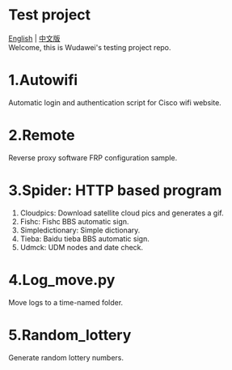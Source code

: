 # Test project  
[English](https://github.com/suchocolate/test/blob/master/README.md) |
[中文版](https://github.com/suchocolate/test/blob/master/README_zh.md)   
Welcome, this is Wudawei's testing project repo.  

# 1.Autowifi
Automatic login and authentication script for Cisco wifi website.

# 2.Remote
Reverse proxy software FRP configuration sample.

# 3.Spider: HTTP based program
1. Cloudpics: Download satellite cloud pics and generates a gif. 
2. Fishc: Fishc BBS automatic sign.  
3. Simpledictionary: Simple dictionary.  
4. Tieba: Baidu tieba BBS automatic sign.  
5. Udmck: UDM nodes and date check.  

# 4.Log_move.py
Move logs to a time-named folder.

# 5.Random_lottery
Generate random lottery numbers.
